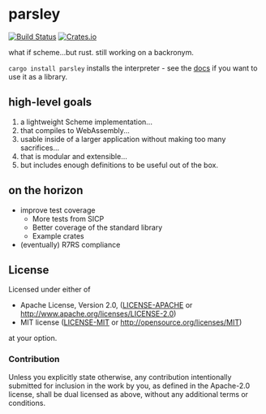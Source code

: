 # parsley

[![Build Status](https://travis-ci.org/g-s-k/parsley.svg?branch=master)](https://travis-ci.org/g-s-k/parsley)
[![Crates.io](http://meritbadge.herokuapp.com/parsley)](https://crates.io/crates/parsley)

what if scheme...but rust. still working on a backronym.

`cargo install parsley` installs the interpreter - see the
[docs](https://docs.rs/parsley) if you want to use it as a library.

## high-level goals

1. a lightweight Scheme implementation...
2. that compiles to WebAssembly...
3. usable inside of a larger application without making too many sacrifices...
4. that is modular and extensible...
5. but includes enough definitions to be useful out of the box.

## on the horizon

- improve test coverage
  - More tests from SICP
  - Better coverage of the standard library
  - Example crates
- (eventually) R7RS compliance

## License

Licensed under either of

- Apache License, Version 2.0, ([LICENSE-APACHE](./LICENSE-APACHE) or http://www.apache.org/licenses/LICENSE-2.0)
- MIT license ([LICENSE-MIT](./LICENSE-MIT) or http://opensource.org/licenses/MIT)

at your option.

### Contribution

Unless you explicitly state otherwise, any contribution intentionally submitted for inclusion in the work by you, as defined in the Apache-2.0 license, shall be dual licensed as above, without any additional terms or conditions.

